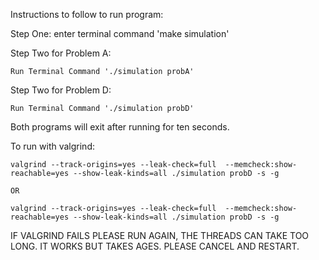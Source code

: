 Instructions to follow to run program:

Step One: enter terminal command 'make simulation'

Step Two for Problem A:

    Run Terminal Command './simulation probA'

Step Two for Problem D:
    
    Run Terminal Command './simulation probD'

Both programs will exit after running for ten seconds.

To run with valgrind:

    valgrind --track-origins=yes --leak-check=full  --memcheck:show-reachable=yes --show-leak-kinds=all ./simulation probD -s -g

    OR 

    valgrind --track-origins=yes --leak-check=full  --memcheck:show-reachable=yes --show-leak-kinds=all ./simulation probD -s -g

IF VALGRIND FAILS PLEASE RUN AGAIN, THE THREADS CAN
TAKE TOO LONG. IT WORKS BUT TAKES AGES. PLEASE CANCEL AND RESTART. 
 
